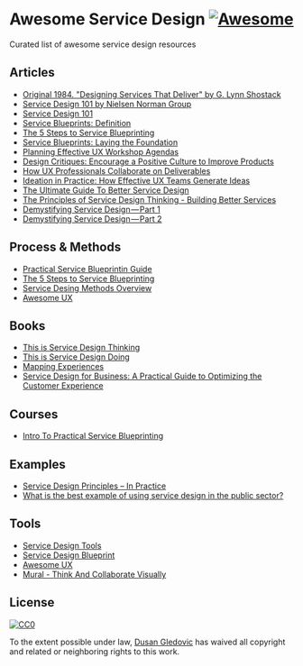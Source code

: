 # Awesome Service Design [![Awesome](https://awesome.re/badge.svg)](https://awesome.re)

Curated list of awesome service design resources

## Articles
- [Original 1984. "Designing Services That Deliver" by G. Lynn Shostack](https://hbr.org/1984/01/designing-services-that-deliver)
- [Service Design 101 by Nielsen Norman Group](https://www.nngroup.com/articles/service-design-101/)
- [Service Design 101](http://www.practicalservicedesign.com/service-design-101/)
- [Service Blueprints: Definition](https://www.nngroup.com/articles/service-blueprints-definition/)
- [The 5 Steps to Service Blueprinting](https://www.nngroup.com/articles/5-steps-service-blueprinting/)
- [Service Blueprints: Laying the Foundation](https://www.cooper.com/journal/2014/08/service-blueprints-laying-the-foundation)
- [Planning Effective UX Workshop Agendas](https://www.nngroup.com/articles/ux-workshop-agendas/)
- [Design Critiques: Encourage a Positive Culture to Improve Products](https://www.nngroup.com/articles/design-critiques/)
- [How UX Professionals Collaborate on Deliverables](https://www.nngroup.com/articles/ux-deliverables-collaboration/)
- [Ideation in Practice: How Effective UX Teams Generate Ideas](https://www.nngroup.com/articles/ideation-in-practice/)
- [The Ultimate Guide To Better Service Design](https://www.creativebloq.com/features/the-ultimate-guide-to-better-service-design)
- [The Principles of Service Design Thinking - Building Better Services](https://www.interaction-design.org/literature/article/the-principles-of-service-design-thinking-building-better-services)
- [Demystifying Service Design — Part 1](https://blog.practicalservicedesign.com/demystifying-service-design-part-1-56be3322d070)
- [Demystifying Service Design — Part 2](https://blog.practicalservicedesign.com/demystifying-service-design-part-2-2602772c317d)

## Process & Methods
- [Practical Service Blueprintin Guide](http://www.practicalservicedesign.com/the-guide/)
- [The 5 Steps to Service Blueprinting](https://www.nngroup.com/articles/5-steps-service-blueprinting/)
- [Service Desing Methods Overview](https://www.thisisservicedesigndoing.com/methods)
- [Awesome UX](https://github.com/gschema/awesome-ux)

## Books
- [This is Service Design Thinking](http://thisisservicedesignthinking.com/)
- [This is Service Design Doing](https://www.thisisservicedesigndoing.com/)
- [Mapping Experiences](http://shop.oreilly.com/product/0636920038870.do)
- [Service Design for Business: A Practical Guide to Optimizing the Customer Experience](https://www.wiley.com/en-us/Service+Design+for+Business%3A+A+Practical+Guide+to+Optimizing+the+Customer+Experience-p-9781118988923)

## Courses
- [Intro To Practical Service Blueprinting](http://www.practicalservicedesign.com/courses/)

## Examples
- [Service Design Principles – In Practice](https://www.liveworkstudio.com/blog/service-design-principles-in-practice/)
- [What is the best example of using service design in the public sector?](https://www.designweek.co.uk/issues/12-18-january-2015/what-is-the-best-example-of-using-service-design-in-the-public-sector/)

## Tools
- [Service Design Tools](http://www.servicedesigntools.org/)
- [Service Design Blueprint](https://www.nngroup.com/articles/service-blueprints-definition/)
- [Awesome UX](https://github.com/gschema/awesome-ux)
- [Mural - Think And Collaborate Visually](https://mural.co/)

## License

[![CC0](http://mirrors.creativecommons.org/presskit/buttons/88x31/svg/cc-zero.svg)](https://creativecommons.org/publicdomain/zero/1.0/)

To the extent possible under law, [Dusan Gledovic](https://gledovic.com) has waived all copyright and related or neighboring rights to this work.
